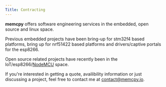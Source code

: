 ```yaml
---
Title: Contracting
---
```


**memcpy** offers software engineering services in the embedded, open source and linux space.

Previous embedded projects have been bring-up for stm32f4 based platforms, bring up for nrf51422 based platforms and drivers/captive portals for the esp8266.

Open source related projects have recently been in the IoT/esp8266/[NodeMCU](https://github.com/nodemcu/nodemcu-firmware) space.



If you're interested in getting a quote, availibility information or just discussing a project, feel free to contact me at [contact@memcpy.io](mailto:contact@memcy.io).
